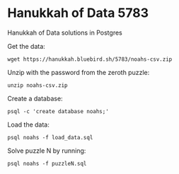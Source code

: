 # Hanukkah of Data 5783
Hanukkah of Data solutions in Postgres

Get the data:
```
wget https://hanukkah.bluebird.sh/5783/noahs-csv.zip
```

Unzip with the password from the zeroth puzzle:
```
unzip noahs-csv.zip
```

Create a database:
```
psql -c 'create database noahs;'
```

Load the data:
```
psql noahs -f load_data.sql

```

Solve puzzle N by running:
```
psql noahs -f puzzleN.sql
```



